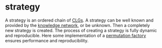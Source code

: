 # strategy
A strategy is an ordered chain of [CLGs](clg.md). A strategy can be well known
and provided by the [knowledge network](knowledge_network.md), or be unknown.
Then a completely new strategy is created. The process of creating a strategy
is fully dynamic and reproducible. Here some implementation of a [permutation
factory](permutation_factory) ensures performance and reproducibility.
